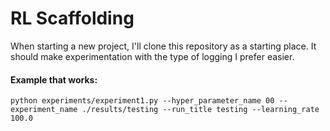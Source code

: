 # RL Scaffolding
When starting a new project, I'll clone this repository as a starting place. It should make experimentation with the type of logging I prefer easier.


#### Example that works:

`python experiments/experiment1.py --hyper_parameter_name 00 --experiment_name ./results/testing --run_title testing --learning_rate 100.0`